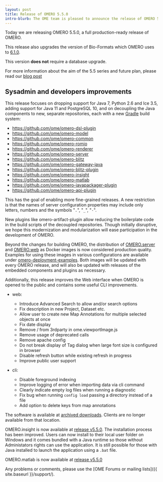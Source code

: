 ```yaml
---
layout: post
title: Release of OMERO 5.5.0
intro-blurb: The OME team is pleased to announce the release of OMERO 5.5.0.
---
```

Today we are releasing OMERO 5.5.0, a full production-ready release of OMERO.

This release also upgrades the version of Bio-Formats which OMERO uses to [6.1.0](https://docs.openmicroscopy.org/bio-formats/6.1.0/about/whats-new.html).

This version **does not** require a database upgrade.

For more information about the aim of the 5.5 series and future plan, please read our [blog post](http://blog.openmicroscopy.org/)


## Sysadmin and developers improvements

This release focuses on dropping support for Java 7, Python 2.6 and Ice 3.5,
adding support for Java 11 and PostgreSQL 10, and on decoupling the Java components to new,
separate repositories, each with a new [Gradle](https://gradle.org) build system:

- https://github.com/ome/omero-dsl-plugin
- https://github.com/ome/omero-model
- https://github.com/ome/omero-common
- https://github.com/ome/omero-romio
- https://github.com/ome/omero-renderer
- https://github.com/ome/omero-server
- https://github.com/ome/omero-blitz
- https://github.com/ome/omero-gateway-java
- https://github.com/ome/omero-blitz-plugin
- https://github.com/ome/omero-insight
- https://github.com/ome/omero-matlab
- https://github.com/ome/omero-javapackager-plugin
- https://github.com/ome/omero-api-plugin

This has the goal of enabling more fine-grained releases.
A new restriction is that the names of server configuration properties
may include only letters, numbers and the symbols "`.`", "`_`", "`-`".

New plugins like omero-artifact-plugin allow reducing the boilerplate
code in the build scripts of the decoupled repositories.
Though initially disruptive, we hope this modernization and modularization will ease participation in the development of OMERO.

Beyond the changes for building OMERO, the distribution of [OMERO.server](https://hub.docker.com/r/openmicroscopy/omero-server) and [OMERO.web](https://hub.docker.com/r/openmicroscopy/omero-web-standalone/) as Docker images is now considered production quality. Examples for using these images in various configurations are available under [omero-deployment-examples](https://github.com/ome/omero-deployment-examples). Both images will be updated with every OMERO release, and will also be updated with releases of the embedded components and plugins as necessary.

Additionally, this release improves the Web interface when OMERO is opened to the public
and contains some useful CLI improvements.

- web:
  - Introduce Advanced Search to allow and/or search options
  - Fix description in new Project, Dataset etc.
  - Allow user to create new Map Annotations for multiple selected objects at once
  - Fix date display
  - Remove / from 3rdparty in ome.viewportImage.js
  - Remove usage of deprecated calls
  - Remove apache config
  - Do not break display of Tag dialog when large font size is configured in browser
  - Disable refresh button while existing refresh in progress
  - Improve public user support

- cli:
  - Disable foreground indexing
  - Improve logging of error when importing data via cli command
  - Clearly indicate empty log files when running a diagnostic
  - Fix bug when running `config load` passing a directory instead of a file
  - Add option to delete keys from map annotations


The software is available at [archived downloads](https://downloads.openmicroscopy.org/omero/5.5.0). Clients are no longer available from that location.

OMERO.insight is now available at [release v5.5.0](https://github.com/ome/omero-insight/releases/tag/v5.5.0). The installation process has been improved. Users can now install to their local user folder on Windows and it comes bundled with a Java runtime so those without Administators rights can use the application. It is still possible for those with Java installed to launch the application using a ``.bat`` file.

OMERO.matlab is now available at [release v5.5.0](https://github.com/ome/omero-matlab/releases/tag/v5.5.0)

Any problems or comments, please use the [OME Forums or mailing lists]({{ site.baseurl }}/support/).
